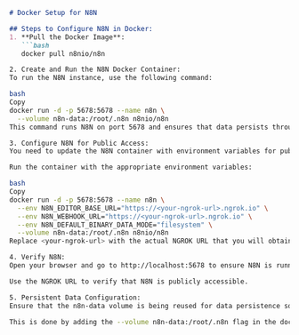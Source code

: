 ```markdown
# Docker Setup for N8N

## Steps to Configure N8N in Docker:
1. **Pull the Docker Image**:
   ```bash
   docker pull n8nio/n8n

2. Create and Run the N8N Docker Container:
To run the N8N instance, use the following command:

bash
Copy
docker run -d -p 5678:5678 --name n8n \
  --volume n8n-data:/root/.n8n n8nio/n8n
This command runs N8N on port 5678 and ensures that data persists through the n8n-data volume.

3. Configure N8N for Public Access:
You need to update the N8N container with environment variables for public access through the NGROK URL.

Run the container with the appropriate environment variables:

bash
Copy
docker run -d -p 5678:5678 --name n8n \
  --env N8N_EDITOR_BASE_URL="https://<your-ngrok-url>.ngrok.io" \
  --env N8N_WEBHOOK_URL="https://<your-ngrok-url>.ngrok.io" \
  --env N8N_DEFAULT_BINARY_DATA_MODE="filesystem" \
  --volume n8n-data:/root/.n8n n8nio/n8n
Replace <your-ngrok-url> with the actual NGROK URL that you will obtain once NGROK is running.

4. Verify N8N:
Open your browser and go to http://localhost:5678 to ensure N8N is running locally.

Use the NGROK URL to verify that N8N is publicly accessible.

5. Persistent Data Configuration:
Ensure that the n8n-data volume is being reused for data persistence so that your workflows and configurations remain intact.

This is done by adding the --volume n8n-data:/root/.n8n flag in the docker run command.
